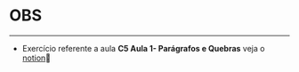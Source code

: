 # OBS
---
- Exercício referente a aula **C5 Aula 1- Parágrafos e Quebras** veja o [notion](https://interesting-repair-ac1.notion.site/C5-Aula-1-Par-grafos-e-Quebras-5d841a53b0c64352b10d062b081a3a4e):page_facing_up: